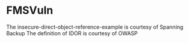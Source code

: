 # FMSVuln
The insecure-direct-object-reference-example is courtesy of Spanning Backup
The definition of IDOR is courtesy of OWASP
